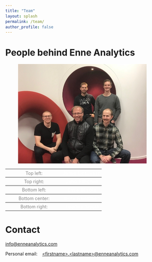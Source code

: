 ```yaml
---
title: "Team"
layout: splash
permalink: /team/
author_profile: false
---
```

# People behind Enne Analytics

<figure style="width: 80%;">
  <img src="/images/team.jpg" alt="Team photo">
</figure>

<table style="font-size: 1em; font-weight: normal !important; margin-bottom: 3em;">
  <tr>
  <th width="180px" style="font-weight: normal; color:#888; padding: 0em; line-height: 180%;">
    Top left:
  </th>
  <th style="padding: 0em;">
    <a href="/team/jarno_lintusaari" style="font-weight: normal; letter-spacing: 1px; color:white; text-decoration: none;">
      Jarno Lintusaari
    </a>
  </th>
  </tr>
  <tr>
  <th style="font-weight: normal; color:#888; padding: 0em; line-height: 180%;">
    Top right:
  </th>
  <th style="padding: 0em;">
    <a href="/team/juho_piironen" style="font-weight: normal; letter-spacing: 1px; color:white; text-decoration: none;">
      Juho Piironen
    </a>
  </th>
  </tr>
  <tr>
  <th style="font-weight: normal; color:#888; padding: 0em; line-height: 180%;">
    Bottom left:
  </th>
  <th style="padding: 0em;">
    <a href="/team/eero_siivola" style="font-weight: normal; letter-spacing: 1px; color:white; text-decoration: none;">
      Eero Siivola
    </a>
  </th>
  </tr>
  <tr>
  <th style="font-weight: normal; color:#888; padding: 0em; line-height: 180%;">
    Bottom center:
  </th>
  <th style="padding: 0em;">
    <a href="/team/ilkka_raiskinen" style="font-weight: normal; letter-spacing: 1px; color:white; text-decoration: none;">
      Ilkka Raiskinen
    </a>
  </th>
  </tr>
  <tr>
  <th style="font-weight: normal; color:#888; padding: 0em; line-height: 180%;">
    Bottom right:
  </th>
  <th style="padding: 0em;">
    <a href="/team/tuomas_sivula" style="font-weight: normal; letter-spacing: 1px; color:white; text-decoration: none;">
      Tuomas Sivula
    </a>
  </th>
  </tr>
</table>

# Contact

<a href="mailto:info@enneanalytics.com">info@enneanalytics.com</a>

Personal email: &ensp;
<a href="mailto:&lt;firstname&gt;.&lt;lastname&gt;@enneanalytics.com">&lt;firstname&gt;.&lt;lastname&gt;@enneanalytics.com</a>
